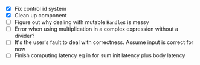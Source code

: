 - [x] Fix control id system
- [x] Clean up component
- [ ] Figure out why dealing with mutable `Handle`s is messy
- [ ] Error when using multiplication in a complex expression without a divider?
- [ ] It's the user's fault to deal with correctness. Assume input is correct for now
- [ ] Finish computing latency eg in for sum init latency plus body latency
